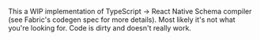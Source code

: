 This a WIP implementation of TypeScript -> React Native Schema compiler (see Fabric's codegen spec for more details). Most likely it's not what you're looking for. Code is dirty and doesn't really work.
